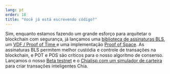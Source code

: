 ```yaml
---
lang: pt
order: 18
title: "Você já está escrevendo código?"
---
```


Sim, enquanto estamos fazendo um grande esforço para arquitetar o blockchain com segurança, já lançamos uma [biblioteca de assinaturas BLS](https://github.com/Chia-Network/bls-signatures), um [VDF / Proof of Time ](https://github.com/Chia-Network/vdf-competition) e uma implementação [Proof of Space](https://github.com/Chia-Network/proofofspace). As assinaturas BLS permitem melhor custódia e controle de transações na blockchain, e POT e POS são críticos para o nosso algoritmo de consenso. Lançamos o nosso [Beta testnet](https://github.com/Chia-Network/chia-blockchain) e o [Chialisp com um simulador de carteira](https://www.chia.net/2019/11/27/chialisp.en.html) para criar transações inteligentes Chia.
